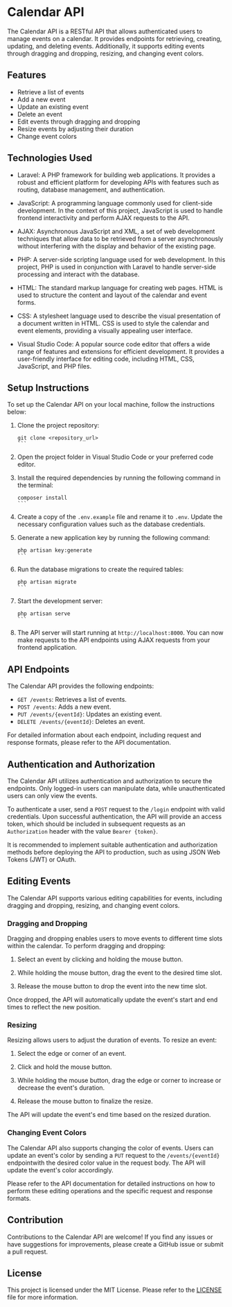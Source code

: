 # Calendar API

The Calendar API is a RESTful API that allows authenticated users to manage events on a calendar. It provides endpoints for retrieving, creating, updating, and deleting events. Additionally, it supports editing events through dragging and dropping, resizing, and changing event colors.

## Features

- Retrieve a list of events
- Add a new event
- Update an existing event
- Delete an event
- Edit events through dragging and dropping
- Resize events by adjusting their duration
- Change event colors

## Technologies Used

- Laravel: A PHP framework for building web applications. It provides a robust and efficient platform for developing APIs with features such as routing, database management, and authentication.

- JavaScript: A programming language commonly used for client-side development. In the context of this project, JavaScript is used to handle frontend interactivity and perform AJAX requests to the API.

- AJAX: Asynchronous JavaScript and XML, a set of web development techniques that allow data to be retrieved from a server asynchronously without interfering with the display and behavior of the existing page.

- PHP: A server-side scripting language used for web development. In this project, PHP is used in conjunction with Laravel to handle server-side processing and interact with the database.

- HTML: The standard markup language for creating web pages. HTML is used to structure the content and layout of the calendar and event forms.

- CSS: A stylesheet language used to describe the visual presentation of a document written in HTML. CSS is used to style the calendar and event elements, providing a visually appealing user interface.

- Visual Studio Code: A popular source code editor that offers a wide range of features and extensions for efficient development. It provides a user-friendly interface for editing code, including HTML, CSS, JavaScript, and PHP files.

## Setup Instructions

To set up the Calendar API on your local machine, follow the instructions below:

1. Clone the project repository:

   ````shell
   git clone <repository_url>
   ```

2. Open the project folder in Visual Studio Code or your preferred code editor.

3. Install the required dependencies by running the following command in the terminal:

   ````shell
   composer install
   ```

4. Create a copy of the `.env.example` file and rename it to `.env`. Update the necessary configuration values such as the database credentials.

5. Generate a new application key by running the following command:

   ````shell
   php artisan key:generate
   ```

6. Run the database migrations to create the required tables:

   ````shell
   php artisan migrate
   ```

7. Start the development server:

   ````shell
   php artisan serve
   ```

8. The API server will start running at `http://localhost:8000`. You can now make requests to the API endpoints using AJAX requests from your frontend application.

## API Endpoints

The Calendar API provides the following endpoints:

- `GET /events`: Retrieves a list of events.
- `POST /events`: Adds a new event.
- `PUT /events/{eventId}`: Updates an existing event.
- `DELETE /events/{eventId}`: Deletes an event.

For detailed information about each endpoint, including request and response formats, please refer to the API documentation.

## Authentication and Authorization

The Calendar API utilizes authentication and authorization to secure the endpoints. Only logged-in users can manipulate data, while unauthenticated users can only view the events.

To authenticate a user, send a `POST` request to the `/login` endpoint with valid credentials. Upon successful authentication, the API will provide an access token, which should be included in subsequent requests as an `Authorization` header with the value `Bearer {token}`.

It is recommended to implement suitable authentication and authorization methods before deploying the API to production, such as using JSON Web Tokens (JWT) or OAuth.

## Editing Events

The Calendar API supports various editing capabilities for events, including dragging and dropping, resizing, and changing event colors.

### Dragging and Dropping

Dragging and dropping enables users to move events to different time slots within the calendar. To perform dragging and dropping:

1. Select an event by clicking and holding the mouse button.

2. While holding the mouse button, drag the event to the desired time slot.

3. Release the mouse button to drop the event into the new time slot.

Once dropped, the API will automatically update the event's start and end times to reflect the new position.

### Resizing

Resizing allows users to adjust the duration of events. To resize an event:

1. Select the edge or corner of an event.

2. Click and hold the mouse button.

3. While holding the mouse button, drag the edge or corner to increase or decrease the event's duration.

4. Release the mouse button to finalize the resize.

The API will update the event's end time based on the resized duration.

### Changing Event Colors

The Calendar API also supports changing the color of events. Users can update an event's color by sending a `PUT` request to the `/events/{eventId}` endpointwith the desired color value in the request body. The API will update the event's color accordingly.

Please refer to the API documentation for detailed instructions on how to perform these editing operations and the specific request and response formats.

## Contribution

Contributions to the Calendar API are welcome! If you find any issues or have suggestions for improvements, please create a GitHub issue or submit a pull request.

## License

This project is licensed under the MIT License. Please refer to the [LICENSE](LICENSE) file for more information.

